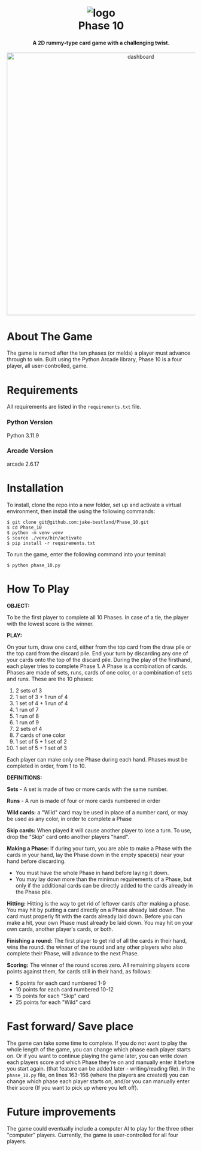 <h1 align="center">
  <br>
  <img src="./images/card_back.png" alt="logo">
  <br>
  Phase 10
  <br>
</h1>

<h4 align="center">A 2D rummy-type card game with a challenging twist.</h4>

<p align="center">
    <img src="https://github.com/jake-bestland/django-portfolio-website/blob/main/media/images/gifs/Phase_10_gif.gif" alt="dashboard" width="700"/>
</p>

# About The Game
The game is named after the ten phases (or melds) a player must advance through to win. Built using the Python Arcade library, Phase 10 is a four player, all user-controlled, game.

# Requirements

All requirements are listed in the `requirements.txt` file.

### Python Version
Python 3.11.9

### Arcade Version
arcade 2.6.17

# Installation

To install, clone the repo into a new folder, set up and activate a virtual environment, then install the using the following commands:
```shell
$ git clone git@github.com:jake-bestland/Phase_10.git
$ cd Phase_10
$ python -m venv venv
$ source ./venv/bin/activate
$ pip install -r requirements.txt
```

To run the game, enter the following command into your teminal:
```shell
$ python phase_10.py
```


# How To Play
**OBJECT:**

To be the first player to complete all 10 Phases. In case of a tie, the player with the lowest score is the winner.

**PLAY:**

On your turn, draw one card, either from the top card from the draw pile or the top card from the discard pile.
End your turn by discarding any one of your cards onto the top of the discard pile.  During the play of the firsthand,
each player tries to complete Phase 1.  A Phase is a combination of cards.  Phases are made of sets, runs, cards of
one color, or a combination of sets and runs.
These are the 10 phases:
1. 2 sets of 3
2. 1 set of 3 + 1 run of 4
3. 1 set of 4 + 1 run of 4
4. 1 run of 7
5. 1 run of 8
6. 1 run of 9
7. 2 sets of 4
8. 7 cards of one color
9. 1 set of 5 + 1 set of 2
10. 1 set of 5 + 1 set of 3

Each player can make only one Phase during each hand.  Phases must be completed in order, from 1 to 10.

**DEFINITIONS:**

**Sets** - A set is made of two or more cards with the same number.

**Runs** - A run is made of four or more cards numbered in order

**Wild cards:**
a "Wild" card may be used in place of a number card, or may be used as any color, in order to complete a Phase

**Skip cards:** When played it will cause another player to lose a turn.
To use, drop the "Skip" card onto another players "hand".

**Making a Phase:**
If during your turn, you are able to make a Phase with the cards in your hand, lay the Phase down in the empty space(s) near your hand before discarding.
- You must have the whole Phase in hand before laying it down.
- You may lay down more than the minimun requirements of a Phase, but only if the additional cards can be directly added to the cards already in the Phase pile.

**Hitting:**
Hitting is the way to get rid of leftover cards after making a phase.  You may hit by putting a card directly on a Phase already laid down.
The card must properly fit with the cards already laid down.  Before you can make a hit, your own Phase must already be laid down. You may hit on your own cards,
another player's cards, or both.

**Finishing a round:**
The first player to get rid of all the cards in their hand, wins the round.  the winner of the round and any other players who also complete their Phase, will
advance to the next Phase.

**Scoring:**
The winner of the round scores zero.  All remaining players score points against them, for cards still in their hand, as follows:
- 5 points for each card numbered 1-9
- 10 points for each card numbered 10-12
- 15 points for each "Skip" card
- 25 points for each "Wild" card



# Fast forward/ Save place
The game can take some time to complete.  If you do not want to play the whole length of the game, you can change which phase each player starts on.
Or if you want to continue playing the game later, you can write down each players score and which Phase they're on and manually enter it before you start again.
(that feature can be added later - writing/reading file).
In the `phase_10.py` file, on lines 163-166 (where the players are created) you can change which phase each player starts on, and/or you can manually enter
their score (If you want to pick up where you left off).

# Future improvements
The game could eventually include a computer AI to play for the three other "computer" players.
Currently, the game is user-controlled for all four players.
